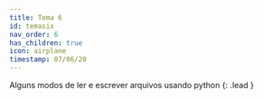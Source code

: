 ```yaml
---
title: Tema 6
id: temasix
nav_order: 6
has_children: true
icon: airplane
timestamp: 07/06/20
---
```


Alguns modos de ler e escrever arquivos usando python
{: .lead }

